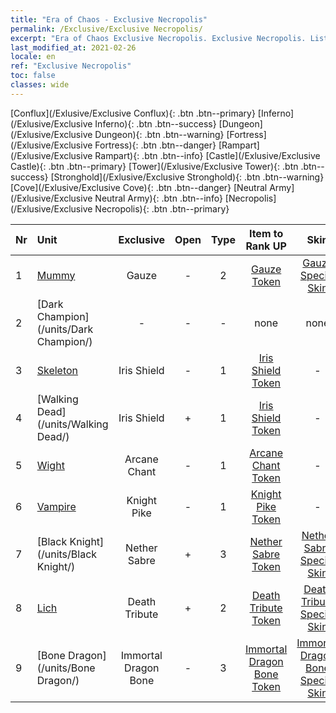 ```yaml
---
title: "Era of Chaos - Exclusive Necropolis"
permalink: /Exclusive/Exclusive Necropolis/
excerpt: "Era of Chaos Exclusive Necropolis. Exclusive Necropolis. List of Exclusive Necropolisin Era of Chaos"
last_modified_at: 2021-02-26
locale: en
ref: "Exclusive Necropolis"
toc: false
classes: wide
---
```

 [Conflux](/Exlusive/Exclusive Conflux){: .btn .btn--primary} [Inferno](/Exlusive/Exclusive Inferno){: .btn .btn--success} [Dungeon](/Exlusive/Exclusive Dungeon){: .btn .btn--warning} [Fortress](/Exlusive/Exclusive Fortress){: .btn .btn--danger} [Rampart](/Exlusive/Exclusive Rampart){: .btn .btn--info} [Castle](/Exlusive/Exclusive Castle){: .btn .btn--primary} [Tower](/Exlusive/Exclusive Tower){: .btn .btn--success} [Stronghold](/Exlusive/Exclusive Stronghold){: .btn .btn--warning} [Cove](/Exlusive/Exclusive Cove){: .btn .btn--danger} [Neutral Army](/Exlusive/Exclusive Neutral Army){: .btn .btn--info} [Necropolis](/Exlusive/Exclusive Necropolis){: .btn .btn--primary} 

  | Nr |         Unit        |   Exclusive   | Open  |    Type   |  Item to Rank UP      |  Skin   |
  |:---|:--------------------|:-------------:|:-----:|:---------:|:---------------------:|:-------:|
  | 1 | [Mummy](/units/Mummy/) | Gauze | - | 2 | [Gauze Token](/Items/con_44/) | [Gauze Special Skin](/Items/con_1240/) |
  | 2 | [Dark Champion](/units/Dark Champion/) | - | - | - | none | none |
  | 3 | [Skeleton](/units/Skeleton/) | Iris Shield | - | 1 | [Iris Shield Token](/Items/con_153/) | - |
  | 4 | [Walking Dead](/units/Walking Dead/) | Iris Shield | + | 1 | [Iris Shield Token](/Items/con_153/) | - |
  | 5 | [Wight](/units/Wight/) | Arcane Chant | - | 1 | [Arcane Chant Token](/Items/con_122/) | - |
  | 6 | [Vampire](/units/Vampire/) | Knight Pike | - | 1 | [Knight Pike Token](/Items/con_210/) | - |
  | 7 | [Black Knight](/units/Black Knight/) | Nether Sabre | + | 3 | [Nether Sabre Token](/Items/con_982/) | [Nether Sabre Special Skin](/Items/con_588/) |
  | 8 | [Lich](/units/Lich/) | Death Tribute | + | 2 | [Death Tribute Token](/Items/con_715/) | [Death Tribute Special Skin](/Items/con_302/) |
  | 9 | [Bone Dragon](/units/Bone Dragon/) | Immortal Dragon Bone | - | 3 | [Immortal Dragon Bone Token](/Items/con_1399/) | [Immortal Dragon Bone Special Skin](/Items/con_929/) |
